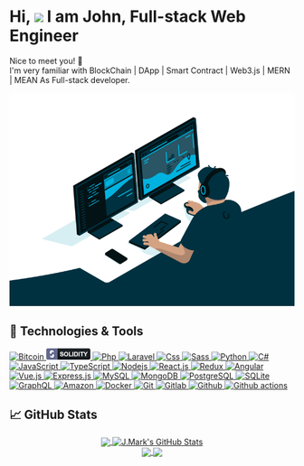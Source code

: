 <h1>Hi, <img src="https://raw.githubusercontent.com/iampavangandhi/iampavangandhi/master/gifs/Hi.gif" width="30px"> I am John, Full-stack Web Engineer</h1>
<p align="left">
Nice to meet you! 🤗 <br/>
I'm very familiar with BlockChain | DApp | Smart Contract | Web3.js | MERN | MEAN As Full-stack developer.
</p>

<p align="center">
  <img src="https://github.com/BCDev727/BCDev727/blob/main/code.gif">
</p>

## 🔧 Technologies & Tools

<!-- <div>
  <a href="https://github.com/BCDev727/BCDev727">
  <img align="center" src="https://github-readme-stats.vercel.app/api/top-langs/?username=BCDev727&hide=java,html,css&title_color=baf14f&text_color=76d285&icon_color=cff389&theme=dark&langs_count=5" />
  </a>
</div> -->
<div>
  <a href="https://github.com/BCDev727">
    <img alt="Bitcoin" src="https://img.shields.io/badge/Bitcoin-ab790d?style=flat&logo=bitcoin&logoColor=white" />
  </a>
  <a href="https://github.com/BCDev727">
    <img alt="Solidity" src="https://github.com/BCDev727/BCDev727/blob/main/icons/solidity.png" />
  </a>
  <a href="https://github.com/BCDev727">
    <img alt="Php" src="https://img.shields.io/badge/PHP-777BB4?style=flat&logo=php&logoColor=white" />
  </a>
  <a href="https://github.com/BCDev727">
    <img alt="Laravel" src="https://img.shields.io/badge/Laravel-FF2D20?style=flat&logo=laravel&logoColor=white" />
  </a>
  <a href="https://github.com/BCDev727">
    <img alt="Css" src="https://img.shields.io/badge/CSS-239120?&style=flat&logo=css3&logoColor=white" />
  </a>
  <a href="https://github.com/BCDev727">
    <img alt="Sass" src="https://img.shields.io/badge/-Sass-CC6699?style=flat&logo=sass&logoColor=white" />
  </a>
  <a href="https://github.com/BCDev727">
    <img alt="Python" src="https://img.shields.io/badge/Python-14354C?style=flat&logo=python&logoColor=white" />
  </a>
  <a href="https://github.com/BCDev727">
    <img alt="C#" src="https://img.shields.io/badge/C%23-239120?style=flat&logo=c-sharp&logoColor=white" />
  </a>
  <a href="https://github.com/BCDev727">
    <img alt="JavaScript" src="https://img.shields.io/badge/JavaScript-323330?style=flat&logo=javascript&logoColor=F7DF1E" />
  </a>
  <a href="https://github.com/BCDev727">
    <img alt="TypeScript" src="https://img.shields.io/badge/-TypeScript-007ACC?style=flat&logo=typescript&logoColor=white" />
  </a>
  <a href="https://github.com/BCDev727">
    <img alt="Nodejs" src="https://img.shields.io/badge/-Nodejs-43853d?style=flat&logo=Node.js&logoColor=white" />
  </a>
  <a href="https://github.com/BCDev727">
    <img alt="React.js" src="https://img.shields.io/badge/-ReactJS-61DAFB?style=flat&logo=react&logoColor=white" />
  </a>
  <a href="https://github.com/BCDev727">
    <img alt="Redux" src="https://img.shields.io/badge/-Redux-764ABC?style=flat&logo=redux&logoColor=white" />
  </a>
  <a href="https://github.com/BCDev727">
    <img alt="Angular" src="https://img.shields.io/badge/-Angular-DD0031?style=flat&logo=angular&logoColor=white" />
  </a>
  <a href="https://github.com/BCDev727">
    <img alt="Vue.js" src="https://img.shields.io/badge/Vue.js-35495E?style=flat&logo=vue.js&logoColor=4FC08D" />
  </a>
  <a href="https://github.com/BCDev727">
    <img alt="Express.js" src="https://img.shields.io/badge/Express.js-80a50e?style=flat&logoColor=white" />
  </a>
  <a href="https://github.com/BCDev727">
    <img alt="MySQL" src="https://img.shields.io/badge/-MySQL-0f69a9?style=flat&logo=mysql&logoColor=white" />
  </a>
  <a href="https://github.com/BCDev727">
    <img alt="MongoDB" src="https://img.shields.io/badge/-MongoDB-13aa52?style=flat&logo=mongodb&logoColor=white" />
  </a>
  <a href="https://github.com/BCDev727">
    <img alt="PostgreSQL" src="https://img.shields.io/badge/PostgreSQL-316192?style=flat&logo=postgresql&logoColor=white" />
  </a>
  <a href="https://github.com/BCDev727">
    <img alt="SQLite" src="https://img.shields.io/badge/SQLite-07405E?style=flat&logo=sqlite&logoColor=white" />
  </a>
  <a href="https://github.com/BCDev727">  
    <img alt="GraphQL" src="https://img.shields.io/badge/-GraphQL-E10098?style=flat&logo=graphql&logoColor=white" />
  </a>
  <a href="https://github.com/BCDev727">  
    <img alt="Amazon" src="https://img.shields.io/badge/Amazon_AWS-232F3E?style=flat&logo=amazon-aws&logoColor=white" />
  </a>
  <a href="https://github.com/BCDev727">  
    <img alt="Docker" src="https://img.shields.io/badge/-Docker-46a2f1?style=flat&logo=docker&logoColor=white" />
  </a>
  <a href="https://github.com/BCDev727">  
    <img alt="Git" src="https://img.shields.io/badge/-Git-F05032?style=flat&logo=git&logoColor=white" />
  </a>
  <a href="https://github.com/BCDev727">  
    <img alt="Gitlab" src="https://img.shields.io/badge/-GitLab-FCA121?style=flat&logo=gitlab" />
  </a>
  <a href="https://github.com/BCDev727">  
    <img alt="Github" src="https://img.shields.io/badge/-GitHub-181717?style=flat&logo=github" />
  </a>
  <a href="https://github.com/BCDev727">  
    <img alt="Github actions" src="https://img.shields.io/badge/-Github_Actions-2088FF?style=flat&logo=github-actions&logoColor=white" />
  </a>
</div>

## &#x1f4c8; GitHub Stats

<div align="center">
  <a href="https://git.io/streak-stats"  align="center">
    <img src="http://github-readme-streak-stats.herokuapp.com?user=BCDev727&title_color=baf14f&text_color=76d285&icon_color=cff389&theme=dark&hide_border=true" align="center" />
  </a>
  <a href="https://github.com/BCDev727/BCDev727" align="center">
    <img src="https://github-readme-stats.vercel.app/api?username=BCDev727&show_icons=true&line_height=27&count_private=true&title_color=baf14f&text_color=76d285&icon_color=cff389&theme=dark" alt="J.Mark's GitHub Stats" align="center" />
  </a>
</div>

<div align="center">
  <a href="https://github.com/BCDev727/BCDev727">
    <img align="center" src="https://github-readme-stats.vercel.app/api/pin/?username=BCDev727&repo=BCDev727&show_owner=true&title_color=ffffff&text_color=c9cacc&icon_color=2bbc8a&bg_color=1d1f21" />
  </a>   
  <a href="https://github.com/BCDev727/BCDev727">
  <img align="center" src="https://github-readme-stats.vercel.app/api/pin/?username=BCDev727&repo=BCDev727&show_owner=true&title_color=ffffff&text_color=c9cacc&icon_color=2bbc8a&bg_color=1d1f21" />
  </a> 
</div>


